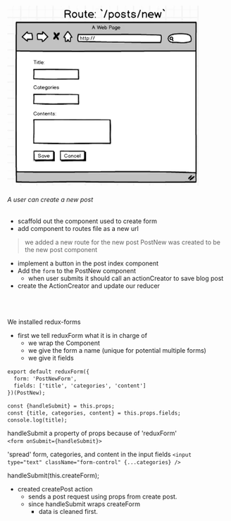 ![](./route-new.png)

###### A user can create a new post
* scaffold out the component used to create form
* add component to routes file as a new url

> we added a new route for the new post
> PostNew was created to be the new post component

* implement a button in the post index component
* Add the `form` to the PostNew component
  * when user submits it should call an actionCreator to save blog post
* create the ActionCreator and update our reducer

<br><br><br>
We installed redux-forms
* first we tell reduxForm what it is in charge of
  * we wrap the Component
  * we give the form a name (unique for potential multiple forms)
  * we give it fields
```
export default reduxForm({
  form: 'PostNewForm',
  fields: ['title', 'categories', 'content']
})(PostNew);
```

```
const {handleSubmit} = this.props;
const {title, categories, content} = this.props.fields;
console.log(title);
```
handleSubmit a property of props because of 'reduxForm'<br>
`<form onSubmit={handleSubmit}>`

'spread' form, categories, and content in the input fields
`<input type="text" className="form-control" {...categories} />`

handleSubmit(this.createForm);

* created createPost action
  * sends a post request using props from create post.
  * since handleSubmit wraps createForm
    * data is cleaned first.
